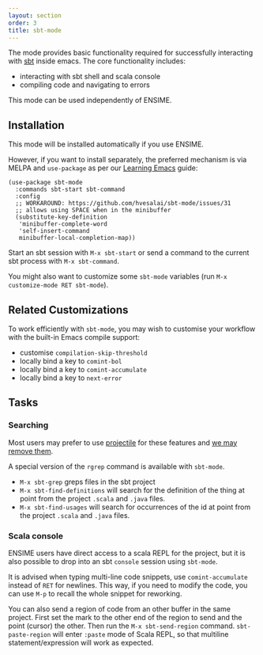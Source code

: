 ```yaml
---
layout: section
order: 3
title: sbt-mode
---
```


The mode provides basic functionality required for successfully interacting with [sbt](http://www.scala-sbt.org/) inside emacs. The core functionality includes:

- interacting with sbt shell and scala console
- compiling code and navigating to errors

This mode can be used independently of ENSIME.

## Installation

This mode will be installed automatically if you use ENSIME.

However, if you want to install separately, the preferred mechanism is via MELPA and `use-package` as per our [Learning Emacs](/editors/emacs/learning) guide:

```elisp
(use-package sbt-mode
  :commands sbt-start sbt-command
  :config
  ;; WORKAROUND: https://github.com/hvesalai/sbt-mode/issues/31
  ;; allows using SPACE when in the minibuffer
  (substitute-key-definition
   'minibuffer-complete-word
   'self-insert-command
   minibuffer-local-completion-map))
```

Start an sbt session with `M-x sbt-start` or send a command to the current sbt process with `M-x sbt-command`.

You might also want to customize some `sbt-mode` variables (run `M-x customize-mode RET sbt-mode`).

## Related Customizations

To work efficiently with `sbt-mode`, you may wish to customise your workflow with the built-in Emacs compile support:

- customise `compilation-skip-threshold`
- locally bind a key to `comint-bol`
- locally bind a key to `comint-accumulate`
- locally bind a key to `next-error`

## Tasks

### Searching

Most users may prefer to use [projectile](https://github.com/bbatsov/projectile) for these features and [we may remove them](https://github.com/ensime/emacs-sbt-mode/issues/53).

A special version of the `rgrep` command is available with `sbt-mode`.

- `M-x sbt-grep` greps files in the sbt project
- `M-x sbt-find-definitions` will search for the definition of the thing at point from the project `.scala` and `.java` files.
- `M-x sbt-find-usages` will search for occurrences of the id at point from the project `.scala` and `.java` files.

### Scala console

ENSIME users have direct access to a scala REPL for the project, but it is also possible to drop into an sbt `console` session using `sbt-mode`.

It is advised when typing multi-line code snippets, use `comint-accumulate` instead of `RET` for newlines. This way, if you need to modify the code, you can use `M-p` to recall the whole snippet for reworking.

You can also send a region of code from an other buffer in the same project. First set the mark to the other end of the region to send and the point (cursor) the other. Then run the `M-x sbt-send-region` command. `sbt-paste-region` will enter `:paste` mode of Scala REPL, so that multiline statement/expression will work as expected.
